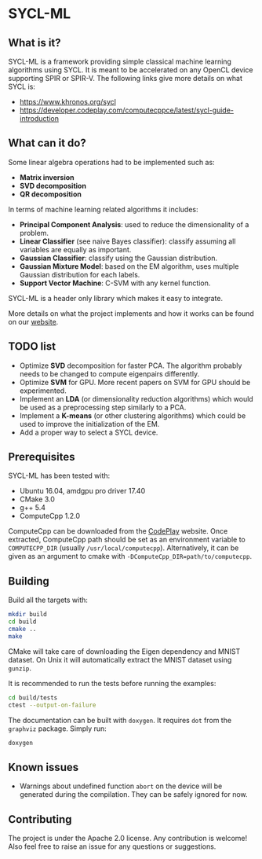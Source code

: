 # SYCL-ML

## What is it?
SYCL-ML is a framework providing simple classical machine learning algorithms using SYCL.
It is meant to be accelerated on any OpenCL device supporting SPIR or SPIR-V.
The following links give more details on what SYCL is:
- https://www.khronos.org/sycl
- https://developer.codeplay.com/computecppce/latest/sycl-guide-introduction

## What can it do?
Some linear algebra operations had to be implemented such as:
- **Matrix inversion**
- **SVD decomposition**
- **QR decomposition**

In terms of machine learning related algorithms it includes:
- **Principal Component Analysis**: used to reduce the dimensionality of a problem.
- **Linear Classifier** (see naive Bayes classifier): classify assuming all variables are equally as important.
- **Gaussian Classifier**: classify using the Gaussian distribution.
- **Gaussian Mixture Model**: based on the EM algorithm, uses multiple Gaussian distribution for each labels.
- **Support Vector Machine**: C-SVM with any kernel function.

SYCL-ML is a header only library which makes it easy to integrate.

More details on what the project implements and how it works can be found on our [website](https://www.codeplay.com/portal/12-21-17-alternative-machine-learning-algorithms-using-sycl-and-opencl).

## TODO list
- Optimize **SVD** decomposition for faster PCA. The algorithm probably needs to be changed to compute eigenpairs differently.
- Optimize **SVM** for GPU. More recent papers on SVM for GPU should be experimented.
- Implement an **LDA** (or dimensionality reduction algorithms) which would be used as a preprocessing step similarly to a PCA.
- Implement a **K-means** (or other clustering algorithms) which could be used to improve the initialization of the EM.
- Add a proper way to select a SYCL device.

## Prerequisites
SYCL-ML has been tested with:
- Ubuntu 16.04, amdgpu pro driver 17.40
- CMake 3.0
- g++ 5.4
- ComputeCpp 1.2.0

ComputeCpp can be downloaded from the [CodePlay](https://www.codeplay.com/products/computesuite/computecpp) website.
Once extracted, ComputeCpp path should be set as an environment variable to `COMPUTECPP_DIR` (usually `/usr/local/computecpp`).
Alternatively, it can be given as an argument to cmake with `-DComputeCpp_DIR=path/to/computecpp`.

## Building
Build all the targets with:
```bash
mkdir build
cd build
cmake ..
make
```
CMake will take care of downloading the Eigen dependency and MNIST dataset.
On Unix it will automatically extract the MNIST dataset using `gunzip`.

It is recommended to run the tests before running the examples:
```bash
cd build/tests
ctest --output-on-failure
```

The documentation can be built with `doxygen`. It requires `dot` from the `graphviz` package. Simply run:
```bash
doxygen
```

## Known issues
- Warnings about undefined function `abort` on the device will be generated during the compilation. They can be safely ignored for now.

## Contributing
The project is under the Apache 2.0 license. Any contribution is welcome! Also feel free to raise an issue for any
questions or suggestions.
